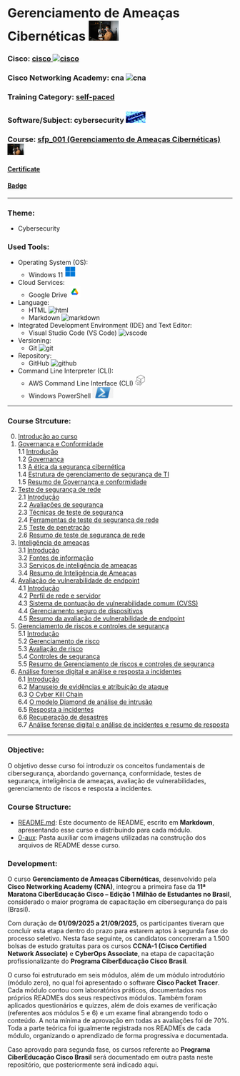 # Gerenciamento de Ameaças Cibernéticas   <img src="./0-aux/logo_course.png" alt="sfp_001" width="auto" height="45">

### Cisco: <a href="../../">cisco   <img src="https://github.com/PedroHeeger/my_tech_journey/blob/main/platforms/img/cisco.png" alt="cisco" width="auto" height="25"></a>
### Cisco Networking Academy: cna   <img src="https://github.com/PedroHeeger/main/blob/main/0-aux/logos/plataforma/cna.png" alt="cna" width="auto" height="25"></a>
### Training Category: <a href="../../self_paced/">self-paced</a>
### Software/Subject: cybersecurity   <img src="https://github.com/PedroHeeger/main/blob/main/0-aux/logos/content/cybersecurity.jpg" alt="cybersecurity" width="auto" height="25"></a>
### Course: <a href="./">sfp_001 (Gerenciamento de Ameaças Cibernéticas)   <img src="./0-aux/logo_course.png" alt="sfp_001" width="auto" height="25"></a>

#### <a href="https://github.com/PedroHeeger/my_tech_journey/blob/main/credentials/certificates/online_courses/cybersecurity\2590922_Cyber_Threat_Management_PH_CNA.pdf">Certificate</a>
#### <a href="https://www.credly.com/badges/1210f13a-8b8b-41f6-826e-a7434d02922f">Badge</a>

---

### Theme:
- Cybersecurity

### Used Tools:
- Operating System (OS): 
  - Windows 11 <img src="https://github.com/PedroHeeger/main/blob/main/0-aux/logos/software/windows11.png" alt="windows11" width="auto" height="25">
- Cloud Services:
  - Google Drive <img src="https://github.com/PedroHeeger/main/blob/main/0-aux/logos/software/google_drive.png" alt="google_drive" width="auto" height="25">
- Language:
  - HTML   <img src="https://cdn.jsdelivr.net/gh/devicons/devicon/icons/html5/html5-original.svg" alt="html" width="auto" height="25">
  - Markdown   <img src="https://cdn.jsdelivr.net/gh/devicons/devicon/icons/markdown/markdown-original.svg" alt="markdown" width="auto" height="25">
- Integrated Development Environment (IDE) and Text Editor:
  - Visual Studio Code (VS Code)   <img src="https://cdn.jsdelivr.net/gh/devicons/devicon/icons/vscode/vscode-original.svg" alt="vscode" width="auto" height="25">
- Versioning: 
  - Git   <img src="https://cdn.jsdelivr.net/gh/devicons/devicon/icons/git/git-original.svg" alt="git" width="auto" height="25">
- Repository:
  - GitHub   <img src="https://cdn.jsdelivr.net/gh/devicons/devicon/icons/github/github-original.svg" alt="github" width="auto" height="25">
- Command Line Interpreter (CLI):
  - AWS Command Line Interface (CLI)   <img src="https://github.com/PedroHeeger/main/blob/main/0-aux/logos/cloud/aws_cli.svg" alt="aws_cli" width="auto" height="25">
  - Windows PowerShell   <img src="https://github.com/PedroHeeger/main/blob/main/0-aux/logos/software/windows_power_shell.png" alt="windows_power_shell" width="auto" height="25">

---

### Course Strcuture:
0. <a href="./0-intro/README.md">Introdução ao curso</a><br>
1. <a href="./1-gov_conforme/">Governança e Conformidade</a><br>
  1.1 <a href="./1-gov_conforme/README.md#item01.01">Introdução</a><br>
  1.2 <a href="./1-gov_conforme/README.md#item01.02">Governança</a><br>
  1.3 <a href="./1-gov_conforme/README.md#item01.03">A ética da segurança cibernética</a><br>
  1.4 <a href="./1-gov_conforme/README.md#item01.04">Estrutura de gerenciamento de segurança de TI</a><br>
  1.5 <a href="./1-gov_conforme/README.md#item01.05">Resumo de Governança e conformidade</a><br>
2. <a href="./2-teste_seg_rede/">Teste de segurança de rede</a><br>
  2.1 <a href="./2-teste_seg_rede/README.md#item02.01">Introdução</a><br>
  2.2 <a href="./2-teste_seg_rede/README.md#item02.02">Avaliações de segurança</a><br>
  2.3 <a href="./2-teste_seg_rede/README.md#item02.03">Técnicas de teste de segurança</a><br>
  2.4 <a href="./2-teste_seg_rede/README.md#item02.04">Ferramentas de teste de segurança de rede</a><br>
  2.5 <a href="./2-teste_seg_rede/README.md#item02.05">Teste de penetração</a><br>
  2.6 <a href="./2-teste_seg_rede/README.md#item02.06">Resumo de teste de segurança de rede</a><br>
3. <a href="./3-inteligencia_ameacas/">Inteligência de ameaças</a><br>
  3.1 <a href="./3-inteligencia_ameacas/README.md#item03.01">Introdução</a><br>
  3.2 <a href="./3-inteligencia_ameacas/README.md#item03.02">Fontes de informação</a><br>
  3.3 <a href="./3-inteligencia_ameacas/README.md#item03.03">Serviços de inteligência de ameaças</a><br>
  3.4 <a href="./3-inteligencia_ameacas/README.md#item03.04">Resumo de Inteligência de Ameaças</a><br>
4. <a href="./4-avaliacao_vulnerabilidade/">Avaliação de vulnerabilidade de endpoint</a><br>
  4.1 <a href="./4-avaliacao_vulnerabilidade/README.md#item04.01">Introdução</a><br>
  4.2 <a href="./4-avaliacao_vulnerabilidade/README.md#item04.02">Perfil de rede e servidor</a><br>
  4.3 <a href="./4-avaliacao_vulnerabilidade/README.md#item04.03">Sistema de pontuação de vulnerabilidade comum (CVSS)</a><br>
  4.4 <a href="./4-avaliacao_vulnerabilidade/README.md#item04.04">Gerenciamento seguro de dispositivos</a><br>
  4.5 <a href="./4-avaliacao_vulnerabilidade/README.md#item04.05">Resumo da avaliação de vulnerabilidade de endpoint</a><br>
5. <a href="./5-gerenciamento_riscos/">Gerenciamento de riscos e controles de segurança</a><br>
  5.1 <a href="./5-gerenciamento_riscos/README.md#item05.01">Introdução</a><br>
  5.2 <a href="./5-gerenciamento_riscos/README.md#item05.02">Gerenciamento de risco</a><br>
  5.3 <a href="./5-gerenciamento_riscos/README.md#item05.03">Avaliação de risco</a><br>
  5.4 <a href="./5-gerenciamento_riscos/README.md#item05.04">Controles de segurança</a><br>
  5.5 <a href="./5-gerenciamento_riscos/README.md#item05.05">Resumo de Gerenciamento de riscos e controles de segurança</a><br>
6. <a href="./6-analise_forense/">Análise forense digital e análise e resposta a incidentes</a><br>
  6.1 <a href="./6-analise_forense/README.md#item06.01">Introdução</a><br>
  6.2 <a href="./6-analise_forense/README.md#item06.02">Manuseio de evidências e atribuição de ataque</a><br>
  6.3 <a href="./6-analise_forense/README.md#item06.03">O Cyber Kill Chain</a><br>
  6.4 <a href="./6-analise_forense/README.md#item06.04">O modelo Diamond de análise de intrusão</a><br>
  6.5 <a href="./6-analise_forense/README.md#item06.05">Resposta a incidentes</a><br>
  6.6 <a href="./6-analise_forense/README.md#item06.06">Recuperação de desastres</a><br>
  6.7 <a href="./6-analise_forense/README.md#item06.07">Análise forense digital e análise de incidentes e resumo de resposta</a><br>

---

### Objective:
O objetivo desse curso foi introduzir os conceitos fundamentais de cibersegurança, abordando governança, conformidade, testes de segurança, inteligência de ameaças, avaliação de vulnerabilidades, gerenciamento de riscos e resposta a incidentes.

### Course Structure:
- [README.md](./README.md): Este documento de README, escrito em **Markdown**, apresentando esse curso e distribuíndo para cada módulo.
- [0-aux](../0-aux/): Pasta auxiliar com imagens utilizadas na construção dos arquivos de README desse curso.

### Development:
O curso **Gerenciamento de Ameaças Cibernéticas**, desenvolvido pela **Cisco Networking Academy (CNA)**, integrou a primeira fase da **11ª Maratona CiberEducação Cisco – Edição 1 Milhão de Estudantes no Brasil**, considerado o maior programa de capacitação em cibersegurança do país (Brasil).  

Com duração de **01/09/2025 a 21/09/2025**, os participantes tiveram que concluir esta etapa dentro do prazo para estarem aptos à segunda fase do processo seletivo. Nesta fase seguinte, os candidatos concorreram a 1.500 bolsas de estudo gratuitas para os cursos **CCNA-1 (Cisco Certified Network Associate)** e **CyberOps Associate**, na etapa de capacitação profissionalizante do **Programa CiberEducação Cisco Brasil**.  

O curso foi estruturado em seis módulos, além de um módulo introdutório (módulo zero), no qual foi apresentado o software **Cisco Packet Tracer**. Cada módulo contou com laboratórios práticos, documentados nos próprios READMEs dos seus respectivos módulos. Também foram aplicados questionários e quizzes, além de dois exames de verificação (referentes aos módulos 5 e 6) e um exame final abrangendo todo o conteúdo. A nota mínima de aprovação em todas as avaliações foi de 70%. Toda a parte teórica foi igualmente registrada nos READMEs de cada módulo, organizando o aprendizado de forma progressiva e documentada.  

Caso aprovado para segunda fase, os cursos referente ao **Programa CiberEducação Cisco Brasil** será documentado em outra pasta neste repositório, que posteriormente será indicado aqui.
